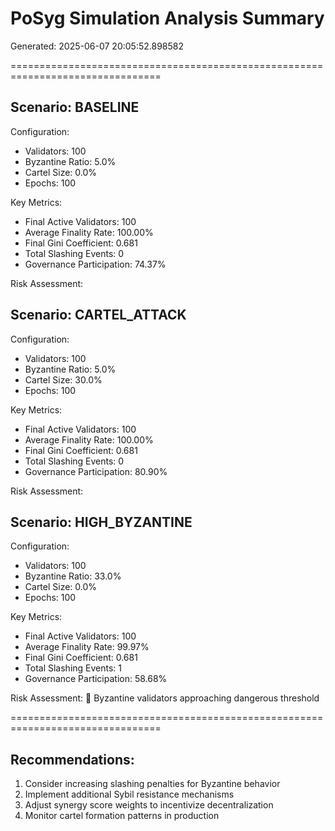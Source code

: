 # PoSyg Simulation Analysis Summary

Generated: 2025-06-07 20:05:52.898582

================================================================================


## Scenario: BASELINE

Configuration:
  - Validators: 100
  - Byzantine Ratio: 5.0%
  - Cartel Size: 0.0%
  - Epochs: 100

Key Metrics:
  - Final Active Validators: 100
  - Average Finality Rate: 100.00%
  - Final Gini Coefficient: 0.681
  - Total Slashing Events: 0
  - Governance Participation: 74.37%

Risk Assessment:

## Scenario: CARTEL_ATTACK

Configuration:
  - Validators: 100
  - Byzantine Ratio: 5.0%
  - Cartel Size: 30.0%
  - Epochs: 100

Key Metrics:
  - Final Active Validators: 100
  - Average Finality Rate: 100.00%
  - Final Gini Coefficient: 0.681
  - Total Slashing Events: 0
  - Governance Participation: 80.90%

Risk Assessment:

## Scenario: HIGH_BYZANTINE

Configuration:
  - Validators: 100
  - Byzantine Ratio: 33.0%
  - Cartel Size: 0.0%
  - Epochs: 100

Key Metrics:
  - Final Active Validators: 100
  - Average Finality Rate: 99.97%
  - Final Gini Coefficient: 0.681
  - Total Slashing Events: 1
  - Governance Participation: 58.68%

Risk Assessment:
  🚨 Byzantine validators approaching dangerous threshold

================================================================================

## Recommendations:

1. Consider increasing slashing penalties for Byzantine behavior
2. Implement additional Sybil resistance mechanisms
3. Adjust synergy score weights to incentivize decentralization
4. Monitor cartel formation patterns in production